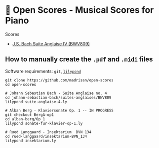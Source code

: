 # :musical_score: Open Scores - Musical Scores for Piano

Scores
 * [J.S. Bach Suite Anglaise IV (BWV809)](https://github.com/madrisan/open-scores/blob/main/scores/JS-Bach-BWV809-Suite-Anglaise-4.pdf)

## How to manually create the `.pdf` and `.midi` files

Software requirements: `git`, [`lilypond`](https://lilypond.org/)

    git clone https://github.com/madrisan/open-scores
    cd open-scores

    # Johann Sebastian Bach - Suite Anglaise no. 4
    cd johann-sebastian-bach/suites-anglaises/BWV809
    lilypond suite-anglaise-4.ly

    # Alban Berg - Klaviersonate Op. 1 -- IN PROGRESS
    git checkout BergA-op1
    cd alban-berg/Op_1
    lilypond sonate-fur-klavier-op-1.ly

    # Rued Langgaard - Insektarium  BVN 134
    cd rued-langgaard/insektarium-BVN_134
    lilypond insektarium.ly

